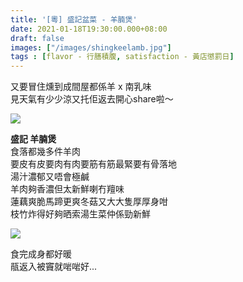 ```yaml
---
title: '[粵] 盛記盆菜 - 羊腩煲'
date: 2021-01-18T19:30:00.000+08:00
draft: false
images: ["/images/shingkeelamb.jpg"]
tags : [flavor - 行膳積腹, satisfaction - 黃店懲罰日]
---
```


又要冒住燻到成間屋都係羊 x 南乳味  
見天氣有少少涼又托佢返去開心share啦～  

![](/images/shingkeelamb.jpg)

**盛記 羊腩煲**  
食落都幾多件羊肉  
要皮有皮要肉有肉要筋有筋最緊要有骨落地  
湯汁濃郁又唔會極鹹  
羊肉夠香濃但太新鮮喇冇羶味  
蓮藕爽脆馬蹄更爽冬菇又大大隻厚厚身咁  
枝竹炸得好夠晒索湯生菜仲係勁新鮮  

![](/images/shingkeelamb1.jpg)

食完成身都好暖   
瓹返入被竇就啱啱好...
